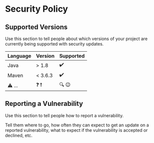 # Security Policy

## Supported Versions

Use this section to tell people about which versions of your project are
currently being supported with security updates.

| Language| Version | Supported  | 
| ------ | ------  | ------ 
| Java |  > 1.8 | :heavy_check_mark: 
| Maven | < 3.6.3 | :heavy_check_mark: 
| :warning: ... | :question: :exclamation: | :mag: :wink: |

## Reporting a Vulnerability

Use this section to tell people how to report a vulnerability.

Tell them where to go, how often they can expect to get an update on a
reported vulnerability, what to expect if the vulnerability is accepted or
declined, etc.
